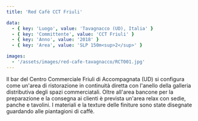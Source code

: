 ```yaml
---
title: 'Red Cafè CCT Friuli'

data:
  - { key: 'Luogo', value: 'Tavagnacco (UD), Italia' }
  - { key: 'Committente', value: 'CCT Friuli' }
  - { key: 'Anno', value: '2018' }
  - { key: 'Area', value: 'SLP 150m<sup>2</sup>' }

images:
  - '/assets/images/red-cafe-tavagnacco/RCT001.jpg'
---
```


Il bar del Centro Commerciale Friuli di Accompagnata (UD) si configura come un'area di ristorazione
in continuità diretta con l'anello della galleria distributiva degli spazi commerciatali. Oltre
all'area bancone per la preparazione e la consegna ai clienti è prevista un'area relax con sedie,
panche e tavolini. I materiali e la texture delle finiture sono state disegnate guardando alle
piantagioni di caffè.
